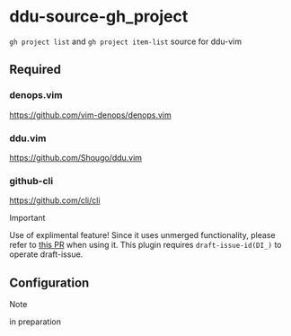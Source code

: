 # ddu-source-gh_project

`gh project list` and `gh project item-list` source for ddu-vim

## Required

### denops.vim

https://github.com/vim-denops/denops.vim

### ddu.vim

https://github.com/Shougo/ddu.vim

### github-cli

https://github.com/cli/cli

> [!IMPORTANT]
> Use of explimental feature!
> Since it uses unmerged functionality, please refer to [this PR](https://github.com/cli/cli/pull/8754) when using it.
> This plugin requires `draft-issue-id(DI_)` to operate draft-issue.

## Configuration

> [!NOTE]
> in preparation
